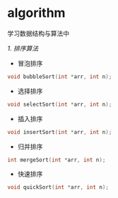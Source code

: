 # algorithm

学习数据结构与算法中

*1. 排序算法*
  - 冒泡排序
  ```C
  void bubbleSort(int *arr, int n);
  ```
  - 选择排序
  ```C
  void selectSort(int *arr, int n);
  ```
  - 插入排序
  ```C
  void insertSort(int *arr, int n);
  ```
  - 归并排序
  ```C
  int mergeSort(int *arr, int n);
  ```
  - 快速排序
  ```C
  void quickSort(int *arr, int n);
  ```
